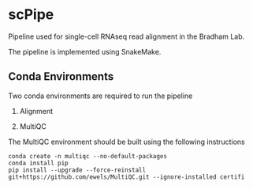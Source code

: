# scPipe

Pipeline used for single-cell RNAseq read alignment in the Bradham Lab.

The pipeline is implemented using SnakeMake.

## Conda Environments

Two conda environments are required to run the pipeline

1. Alignment

2. MultiQC

The MultiQC environment should be built using the following instructions

```{bash}
conda create -n multiqc --no-default-packages
conda install pip
pip install --upgrade --force-reinstall git+https://github.com/ewels/MultiQC.git --ignore-installed certifi
```
